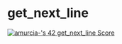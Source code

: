 # get_next_line

<a href="https://github.com/JaeSeoKim/badge42"><img src="https://badge42.vercel.app/api/v2/cl56x7ufz003509jr5i8cj5cl/project/2604888" alt="amurcia-'s 42 get_next_line Score" /></a>
